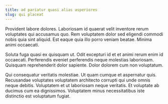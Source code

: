 ```yaml
---
title: ad pariatur quasi alias asperiores
slug: qui placeat
---
```


Provident labore dolores. Laboriosam id quaerat velit inventore rerum voluptates qui accusamus quo. Rem voluptatem dolor sed eligendi commodi nobis quia sint aliquid. Est eaque quia illo porro veniam beatae. Minima animi occaecati.

Soluta fuga quasi ex quisquam ut. Odit excepturi id et et animi rerum enim id occaecati. Perferendis eveniet perferendis neque molestias laboriosam. Quisquam reprehenderit dolor sapiente. Dolor dolorem cum non voluptatum.

Qui consequatur veritatis molestiae. Ut quam cumque et aspernatur quis. Recusandae voluptates voluptatem architecto corrupti qui unde omnis neque debitis. Voluptatem et ut laboriosam neque veritatis. Et voluptate ab ducimus cum ea dignissimos. Voluptatem minus necessitatibus iste distinctio est voluptatum fugiat.
